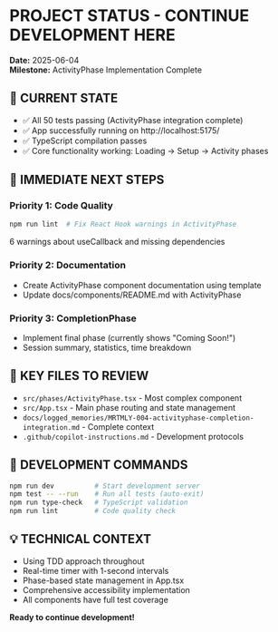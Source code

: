 # PROJECT STATUS - CONTINUE DEVELOPMENT HERE

**Date:** 2025-06-04  
**Milestone:** ActivityPhase Implementation Complete

## 🎯 CURRENT STATE
- ✅ All 50 tests passing (ActivityPhase integration complete)
- ✅ App successfully running on http://localhost:5175/
- ✅ TypeScript compilation passes
- ✅ Core functionality working: Loading → Setup → Activity phases

## 🚀 IMMEDIATE NEXT STEPS

### Priority 1: Code Quality
```bash
npm run lint  # Fix React Hook warnings in ActivityPhase
```
6 warnings about useCallback and missing dependencies

### Priority 2: Documentation
- Create ActivityPhase component documentation using template
- Update docs/components/README.md with ActivityPhase

### Priority 3: CompletionPhase
- Implement final phase (currently shows "Coming Soon!")
- Session summary, statistics, time breakdown

## 📁 KEY FILES TO REVIEW
- `src/phases/ActivityPhase.tsx` - Most complex component
- `src/App.tsx` - Main phase routing and state management  
- `docs/logged_memories/MRTMLY-004-activityphase-completion-integration.md` - Complete context
- `.github/copilot-instructions.md` - Development protocols

## 🔧 DEVELOPMENT COMMANDS
```bash
npm run dev          # Start development server
npm test -- --run    # Run all tests (auto-exit)
npm run type-check   # TypeScript validation
npm run lint         # Code quality check
```

## 💡 TECHNICAL CONTEXT
- Using TDD approach throughout
- Real-time timer with 1-second intervals
- Phase-based state management in App.tsx
- Comprehensive accessibility implementation
- All components have full test coverage

**Ready to continue development!**
